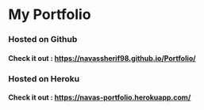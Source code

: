 # My Portfolio

### Hosted on Github
#### Check it out : https://navassherif98.github.io/Portfolio/

### Hosted on Heroku
#### Check it out : https://navas-portfolio.herokuapp.com/
